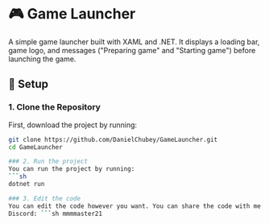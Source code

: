 # 🎮 Game Launcher

A simple game launcher built with XAML and .NET. It displays a loading bar, game logo, and messages ("Preparing game" and "Starting game") before launching the game.

## 📌 Setup

### 1. Clone the Repository  
First, download the project by running:  
```sh
git clone https://github.com/DanielChubey/GameLauncher.git  
cd GameLauncher  

### 2. Run the project
You can run the project by running:
```sh
dotnet run

### 3. Edit the code
You can edit the code however you want. You can share the code with me 
Discord: ```sh mmmmaster21
